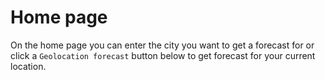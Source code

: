 # Home page
On the home page you can enter the city you want to get a forecast for or click a `Geolocation forecast` button below to get forecast for your current location.
